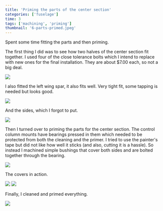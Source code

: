 ```yaml
---
title: 'Priming the parts of the center section'
categories: ['fuselage']
time: 3
tags: ['machining', 'priming']
thumbnail: '6-parts-primed.jpeg'
---
```


Spent some time fitting the parts and then priming.

<!-- more -->

The first thing I did was to see how two halves of the center section fit together. I used four of the close tolerance bolts which I intend to replace with new ones for the final installation. They are about $7.00 each, so not a big deal.

![](0-trial-fit.jpeg)

I also fitted the left wing spar, it also fits well. Very tight fit, some tapping is needed but looks good.

![](1-trial-fit-left-spar.jpeg)

And the sides, which I forgot to put.

![](2-with-sides.jpeg)

Then I turned over to priming the parts for the center section. The control column mounts have bearings pressed in them which needed to be protected from both the cleaning and the primer. I tried to use the painter's tape but did not like how well it sticks (and also, cutting it is a hassle). So instead I machined simple bushings that cover both sides and are bolted together through the bearing.

![](3-machined-primer-cover.jpeg)

The covers in action.

![](4-primer-cover.jpeg)
![](5-both-parts.jpeg)

Finally, I cleaned and primed everything.

![](6-parts-primed.jpeg)
